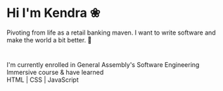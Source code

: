 # Hi I'm Kendra ❀

 Pivoting from life as a retail banking maven. I want to write software and make the world a bit better. 🚀

#
 I'm currently enrolled in General Assembly's Software Engineering Immersive course & have learned <br>    HTML | CSS | JavaScript


